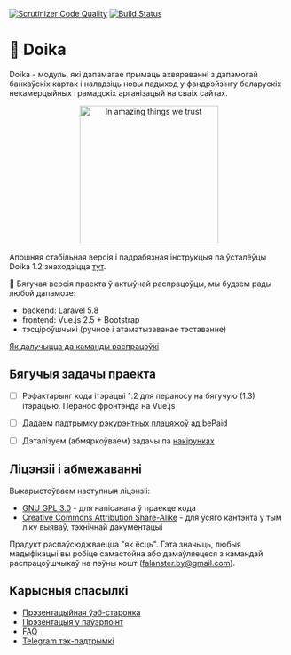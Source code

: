 [![Scrutinizer Code Quality](https://scrutinizer-ci.com/g/diglabby/doika/badges/quality-score.png?b=dev)](https://scrutinizer-ci.com/g/diglabby/doika/?branch=dev) [![Build Status](https://travis-ci.org/diglabby/doika.svg?branch=dev)](https://travis-ci.org/diglabby/doika)

# 🚧️ Doika
Doika - модуль, які дапамагае прымаць ахвяраванні з дапамогай банкаўскіх картак і наладзіць новы падыход у фандрэйзінгу беларускіх некамерцыйных грамадскіх арганізацый на сваіх сайтах.

<p align="center"><img src="https://user-images.githubusercontent.com/5278175/46292922-cbd26980-c59a-11e8-8970-f44af4bd9149.png" alt="In amazing things we trust" width="250"></p>

Апошняя стабільная версія і падрабязная інструкцыя па ўсталёўцы Doika 1.2 знаходзіцца [тут](https://github.com/diglabby/doika_1.2/wiki/Устаноўка-модуля-на-хостынг).

🚧️ Бягучая версія праекта ў актыўнай распрацоўцы, мы будзем рады любой дапамозе:
 - backend: Laravel 5.8
 - frontend: Vue.js 2.5 + Bootstrap
 - тэсціроўшчыкі (ручное і атаматызаванае тэставанне)

[Як далучыцца да каманды распрацоўкі](/docs/how-to-join-team.md)

## Бягучыя задачы праекта
- [ ] Рэфактарынг кода iтэрацыi 1.2 для пераносу на бягучую (1.3) iтэрацыю. Перанос фронтэнда на Vue.js
- [ ] Дадаем падтрымку [рэкурэнтных плацяжоў](https://docs.bepaid.by/ru/subscriptions/intro) ад bePaid
- [ ] Дэталізуем (абмяркоўваем) задачы па [накірунках](https://github.com/diglabby/doika/milestones)


## Ліцэнзіі і абмежаванні
Выкарыстоўваем наступныя ліцэнзіі:
* [GNU GPL 3.0](https://www.gnu.org/licenses/gpl-3.0.en.html) - для напісанага ў праекце кода
* [Creative Commons Attribution Share-Alike](https://choosealicense.com/licenses/cc-by-sa-4.0/) - для ўсяго кантэнта у тым ліку выяваў, тэхнічнай дакументацыі

Прадукт распаўсюджваецца "як ёсць". Гэта значыць, любыя мадыфікацыі вы робіце самастойна або дамаўляецеся з камандай распрацоўшчыкаў на пэўны кошт (falanster.by@gmail.com).

## Карысныя спасылкі
* [Прэзентацыйная ўэб-старонка](https://doika.falanster.by/)
* [Прэзентацыя у паўэрпоінт](https://docs.google.com/presentation/d/144zEv4DyBoa0jDKwee30Rip0oKZ8QzkeUKaNCRWy1qY/edit#slide=id.g42bd4a5055_0_28)
* [FAQ](https://github.com/diglabby/doika/wiki/FAQ)
* [Telegram тэх-падтрымкі](https://t.me/joinchat/FCPQXhFMFgED8krhwVt5IQ)

